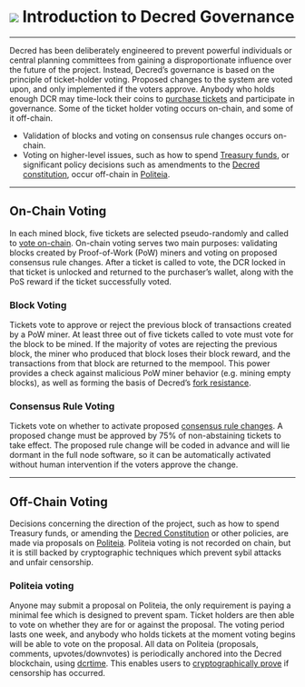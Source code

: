 # <img class="dcr-icon" src="/img/dcr-icons/Governance.svg" /> Introduction to Decred Governance

---

Decred has been deliberately engineered to prevent powerful individuals or
central planning committees from gaining a disproportionate influence over the
future of the project.
Instead, Decred’s governance is based on the principle of ticket-holder voting.
Proposed changes to the system are voted upon, and only implemented if the
voters approve.
Anybody who holds enough DCR may time-lock their coins to [purchase
tickets](../proof-of-stake/overview.md) and participate in governance.
Some of the ticket holder voting occurs on-chain, and some of it off-chain.

- Validation of blocks and voting on consensus rule changes occurs on-chain.
- Voting on higher-level issues, such as how to spend [Treasury
  funds](https://dcrdata.decred.org/address/Dcur2mcGjmENx4DhNqDctW5wJCVyT3Qeqkx),
  or significant policy decisions such as amendments to the [Decred
  constitution](decred-constitution.md), occur off-chain in
  [Politeia](politeia/overview.md).

---

## On-Chain Voting

In each mined block, five tickets are selected pseudo-randomly and called to
[vote on-chain](../proof-of-stake/overview.md).
On-chain voting serves two main purposes: validating blocks created by
Proof-of-Work (PoW) miners and voting on proposed consensus rule changes.
After a ticket is called to vote, the DCR locked in that ticket is unlocked and
returned to the purchaser’s wallet, along with the PoS reward if the ticket
successfully voted.

### Block Voting

Tickets vote to approve or reject the previous block of transactions created by
a PoW miner.
At least three out of five tickets called to vote must vote for the block to be
mined.
If the majority of votes are rejecting the previous block, the miner who
produced that block loses their block reward, and the transactions from that
block are returned to the mempool.
This power provides a check against malicious PoW miner behavior (e.g. mining
empty blocks), as well as forming the basis of Decred’s [fork
resistance](https://medium.com/decred/detailed-analysis-of-decred-fork-resistance-93022e0bcde7).

### Consensus Rule Voting

Tickets vote on whether to activate proposed [consensus rule
changes](consensus-rule-voting/overview.md).
A proposed change must be approved by 75% of non-abstaining tickets to take
effect.
The proposed rule change will be coded in advance and will lie dormant in the
full node software, so it can be automatically activated without human
intervention if the voters approve the change.

---

## Off-Chain Voting

Decisions concerning the direction of the project, such as how to spend Treasury
funds, or amending the [Decred
Constitution](decred-constitution.md) or other
policies, are made via proposals on [Politeia](politeia/overview.md).
Politeia voting is not recorded on chain, but it is still backed by
cryptographic techniques which prevent sybil attacks and unfair censorship.

### Politeia voting

Anyone may submit a proposal on Politeia, the only requirement is paying a
minimal fee which is designed to prevent spam.
Ticket holders are then able to vote on whether they are for or against the
proposal.
The voting period lasts one week, and anybody who holds tickets at the moment
voting begins will be able to vote on the proposal.
All data on Politeia (proposals, comments, upvotes/downvotes) is periodically
anchored into the Decred blockchain, using [dcrtime](../advanced/dcrtime.md).
This enables users to [cryptographically prove](politeia/politeia-censorship.md)
if censorship has occurred.

